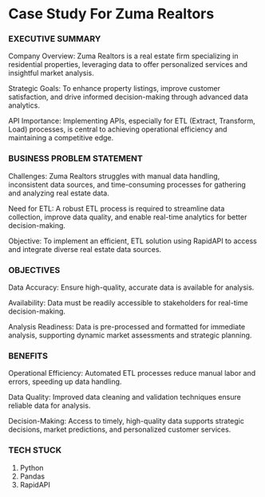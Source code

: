 # Case Study For Zuma Realtors

### EXECUTIVE SUMMARY

Company Overview:
Zuma Realtors is a real estate firm specializing in residential properties,
leveraging data to offer personalized services and insightful market
analysis.

Strategic Goals:
To enhance property listings, improve customer satisfaction, and drive
informed decision-making through advanced data analytics.

API Importance:
Implementing APIs, especially for ETL (Extract, Transform, Load) processes,
is central to achieving operational efficiency and maintaining a competitive
edge.

### BUSINESS PROBLEM STATEMENT

Challenges:
Zuma Realtors struggles with manual data handling, inconsistent data
sources, and time-consuming processes for gathering and analyzing real
estate data.

Need for ETL:
A robust ETL process is required to streamline data collection, improve data
quality, and enable real-time analytics for better decision-making.

Objective:
To implement an efficient, ETL solution using RapidAPI to access and
integrate diverse real estate data sources.

### OBJECTIVES

Data Accuracy:
Ensure high-quality, accurate data is available for analysis.

Availability:
Data must be readily accessible to stakeholders for real-time
decision-making.

Analysis Readiness:
Data is pre-processed and formatted for immediate analysis, supporting
dynamic market assessments and strategic planning.

### BENEFITS

Operational Efficiency:
Automated ETL processes reduce manual labor and errors, speeding up
data handling.

Data Quality:
Improved data cleaning and validation techniques ensure reliable data for
analysis.

Decision-Making:
Access to timely, high-quality data supports strategic decisions, market
predictions, and personalized customer services.

### TECH STUCK
1. Python
2. Pandas
3. RapidAPI
